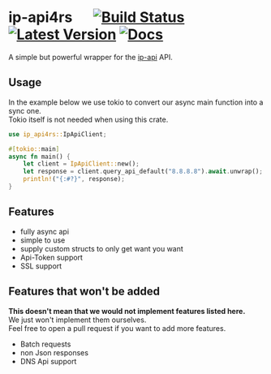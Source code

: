 # ip-api4rs &emsp; [![Build Status]][actions] [![Latest Version]][crates.io] [![Docs]][docs.rs]

[Build Status]: https://img.shields.io/github/actions/workflow/status/DenuxPlays/ip-api4rs/rust.yml?branch=main&style=flat-square
[actions]: https://github.com/DenuxPlays/ip-api4rs/actions?query=branch%3Amain
[Latest Version]: https://img.shields.io/crates/v/ip-api4rs.svg?style=flat-square
[crates.io]: https://crates.io/crates/ip-api4rs
[docs.rs]: https://docs.rs/ip-api4rs
[Docs]: https://img.shields.io/badge/docs.rs-ip--api4rs-66c2a5?style=flat-square&color=blue

A simple but powerful wrapper for the [ip-api](https://ip-api.com/) API.

## Usage

In the example below we use tokio to convert our async main function into a sync one.<br>
Tokio itself is not needed when using this crate.
```rust
use ip_api4rs::IpApiClient;

#[tokio::main]
async fn main() {
	let client = IpApiClient::new();
	let response = client.query_api_default("8.8.8.8").await.unwrap();
	println!("{:#?}", response);
}
```


## Features

- fully async api
- simple to use
- supply custom structs to only get want you want
- Api-Token support
- SSL support

## Features that won't be added
**This doesn't mean that we would not implement features listed here.**<br>
We just won't implement them ourselves.<br>
Feel free to open a pull request if you want to add more features.

- Batch requests
- non Json responses
- DNS Api support
